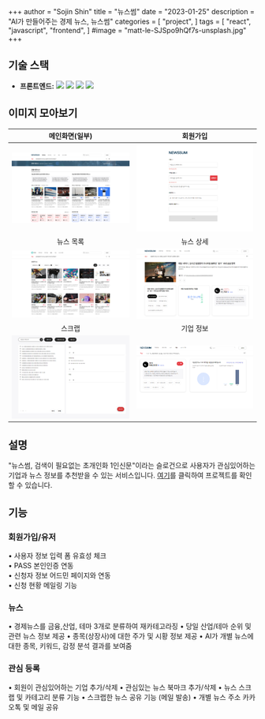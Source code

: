 +++
author = "Sojin Shin"
title = "뉴스썸"
date = "2023-01-25"
description = "AI가 만들어주는 경제 뉴스, 뉴스썸"
categories = [
"project",
]
tags = [
"react",
"javascript",
"frontend",
]
#image = "matt-le-SJSpo9hQf7s-unsplash.jpg"
+++

## 기술 스택
- **프론트엔드:**
  <img src="https://img.shields.io/badge/javascript-F7DF1E?style=for-the-badge&logo=javascript&logoColor=white" style="display:inline;">
  <img src="https://img.shields.io/badge/react-61DAFB?style=for-the-badge&logo=react&logoColor=white" style="display:inline;">
  <img src="https://img.shields.io/badge/mui-007FFF?style=for-the-badge&logo=mui&logoColor=white" style="display:inline;">
  <img src="https://img.shields.io/badge/axios-5A29E4?style=for-the-badge&logo=axios&logoColor=white" style="display:inline;">



## 이미지 모아보기

|               메인화면(일부)                |                  회원가입                   |
|:-------------------------------------:|:---------------------------------------:|
|   <img src="main.png" width="300"/>   |    <img src="join.png" width="300"/>    |
|                 뉴스 목록                 |                  뉴스 상세                  |
| <img src="newslist.png" width="300"/> | <img src="singlenews.png" width="300"/> |
|                  스크랩                  |                  기업 정보                  |
|  <img src="scrap.png" width="300"/>   |  <img src="corpinfo.png" width="300"/>  |

## 설명
"뉴스썸, 검색이 필요없는 초개인화 1인신문"이라는 슬로건으로 사용자가 관심있어하는 기업과 뉴스 정보를 추천받을 수 있는 서비스입니다. 
[여기](https://www.newssum.co.kr/)를 클릭하여 프로젝트를 확인할 수 있습니다.


## 기능

### 회원가입/유저
• 사용자 정보 입력 폼 유효성 체크  
• PASS 본인인증 연동  
• 신청자 정보 어드민 페이지와 연동  
• 신청 현황 메일링 기능   

### 뉴스
• 경제뉴스를 금융,산업, 테마 3개로 분류하여 재카테고라징
• 당일 산업/테마 순위 및 관련 뉴스 정보 제공
• 종목(상장사)에 대한 주가 및 시황 정보 제공
• AI가 개별 뉴스에 대한 종목, 키워드, 감정 분석 결과를 보여줌


### 관심 등록
• 회원이 관심있어하는 기업 추가/삭제
• 관심있는 뉴스 북마크 추가/삭제
• 뉴스 스크랩 및 카테고리 분류 기능
• 스크랩한 뉴스 공유 기능 (메일 발송)
• 개별 뉴스 주소 카카오톡 및 메일 공유